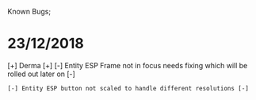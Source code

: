 Known Bugs;

23/12/2018
==============
[+] Derma [+]
    [-] Entity ESP Frame not in focus needs fixing which will be rolled out later on [-]
    
    [-] Entity ESP button not scaled to handle different resolutions [-]

